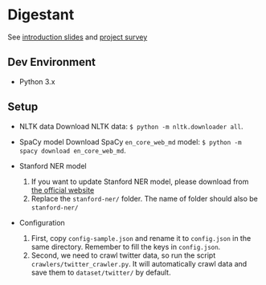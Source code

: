 # Digestant
See [introduction slides](https://docs.google.com/presentation/d/18flIvwADXwQum-8xY6I3nSSQmWzqJCRrtQa9y23zVcM/edit?usp=sharing) and [project survey](https://hackmd.io/s/rkh_rJY4-)

## Dev Environment
- Python 3.x

## Setup

- NLTK data
  Download NLTK data: `$ python -m nltk.downloader all`.

- SpaCy model
  Download SpaCy `en_core_web_md` model: `$ python -m spacy download en_core_web_md`.

- Stanford NER model
  1. If you want to update Stanford NER model, please download from [the official website](https://nlp.stanford.edu/software/stanford-ner-2017-06-09.zip)
  2. Replace the `stanford-ner/` folder. The name of folder should also be `stanford-ner/`

- Configuration
  1. First, copy `config-sample.json` and rename it to `config.json` in the same directory. Remember to fill the keys in `config.json`.
  2. Second, we need to crawl twitter data, so run the script `crawlers/twitter_crawler.py`. It will automatically crawl data and save them to `dataset/twitter/` by default.
